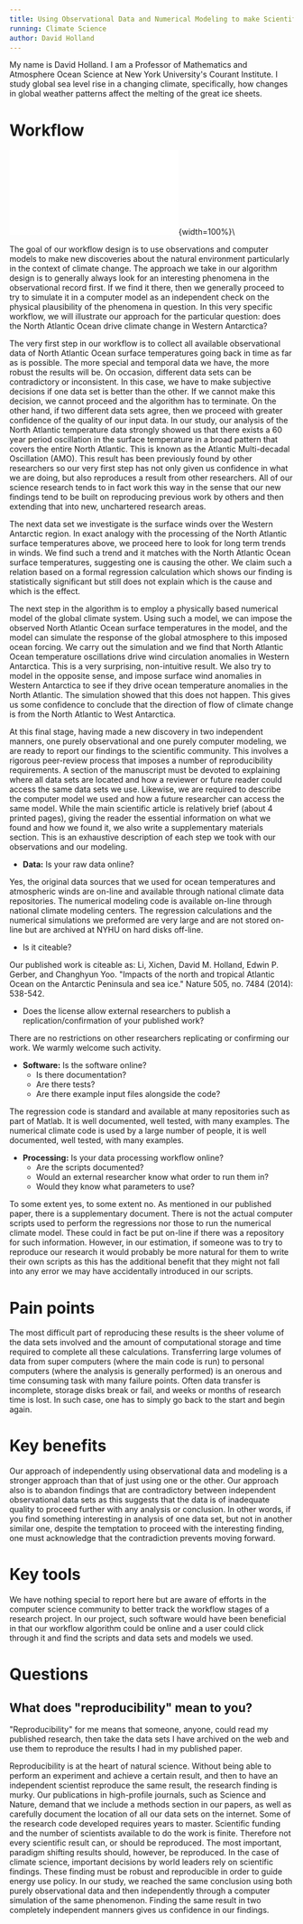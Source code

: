 ```yaml
---
title: Using Observational Data and Numerical Modeling to make Scientific Discoveries in Climate Science
running: Climate Science
author: David Holland
---
```


My name is David Holland.  I am a Professor of Mathematics and Atmosphere Ocean Science at New York University's Courant Institute.  I study global sea level rise in a changing climate, specifically, how changes in global weather patterns affect the melting of the great ice sheets.

# Workflow

![Diagram](dholland.pdf){width=100%}\

The goal of our workflow design is to use observations and computer models to make new discoveries about the natural environment particularly in the context of climate change.  The approach we take in our algorithm design is to generally always look for an interesting phenomena in the observational record first.  If we find it there, then we generally proceed to try to simulate it in a computer model as an independent check on the physical plausibility of the phenomena in question.  In this very specific workflow, we will illustrate our approach for the particular question: does the North Atlantic Ocean drive climate change in Western Antarctica?

The very first step in our workflow is to collect all available observational data of North Atlantic Ocean surface temperatures going back in time as far as is possible.  The more special and temporal data we have, the more robust the results will be.  On occasion, different data sets can be contradictory or inconsistent.  In this case, we have to make subjective decisions if one data set is better than the other.  If we cannot make this decision, we cannot proceed and the algorithm has to terminate.  On the other hand, if two different data sets agree, then we proceed with greater confidence of the quality of our input data.  In our study, our analysis of the North Atlantic temperature data strongly showed us that there exists a 60 year period oscillation in the surface temperature in a broad pattern that covers the entire North Atlantic.  This is known as the Atlantic Multi-decadal Oscillation (AMO).  This result has been previously found by other researchers so our very first step has not only given us confidence in what we are doing, but also reproduces a result from other researchers.  All of our science research tends to in fact work this way in the sense that our new findings tend to be built on reproducing previous work by others and then extending that into new, unchartered research areas.

The next data set we investigate is the surface winds over the Western Antarctic region.  In exact analogy with the processing of the North Atlantic surface temperatures above, we proceed here to look for long term trends in winds.  We find such a trend and it matches with the North Atlantic Ocean surface temperatures, suggesting one is causing the other.  We claim such a relation based on a formal regression calculation which shows our finding is statistically significant but still does not explain which is the cause and which is the effect.

The next step in the algorithm is to employ a physically based numerical model of the global climate system.  Using such a model, we can impose the observed North Atlantic Ocean surface temperatures in the model, and the model can simulate the response of the global atmosphere to this imposed ocean forcing.  We carry out the simulation and we find that North Atlantic Ocean temperature oscillations drive wind circulation anomalies in Western Antarctica.  This is a very surprising, non-intuitive result.  We also try to model in the opposite sense, and impose surface wind anomalies in Western Antarctica to see if they drive ocean temperature anomalies in the North Atlantic.  The simulation showed that this does not happen.  This gives us some confidence to conclude that the direction of flow of climate change is from the North Atlantic to West Antarctica.

At this final stage, having made a new discovery in two independent manners, one purely observational and one purely computer modeling, we are ready to report our findings to the scientific community.  This involves a rigorous peer-review process that imposes a number of reproducibility requirements.  A section of the manuscript must be devoted to explaining where all data sets are located and how a reviewer or future reader could access the same data sets we use.  Likewise, we are required to describe the computer model we used and how a future researcher can access the same model.  While the main scientific article is relatively brief (about 4 printed pages), giving the reader the essential information on what we found and how we found it, we also write a supplementary materials section.  This is an exhaustive description of each step we took with our observations and our modeling.


* **Data:** Is your raw data online?

Yes, the original data sources that we used for ocean temperatures and atmospheric winds are on-line and available through national climate data repositories.  The numerical modeling code is available on-line through national climate modeling centers.
The regression calculations and the numerical simulations we preformed are very large and are not stored on-line but are archived at NYHU on hard disks off-line.

   * Is it citeable?

Our published work is citeable as:
Li, Xichen, David M. Holland, Edwin P. Gerber, and Changhyun Yoo. "Impacts of the north and tropical Atlantic Ocean on the Antarctic Peninsula and sea ice." Nature 505, no. 7484 (2014): 538-542.

   * Does the license allow external researchers to publish a replication/confirmation of your published work?

There are no restrictions on other researchers replicating or confirming our work.  We warmly welcome such activity.

* **Software:** Is the software online?
   * Is there documentation?
   * Are there tests?
   * Are there example input files alongside the code?

The regression code is standard and available at many repositories such as part of Matlab.  It is well documented, well tested, with many examples.
The numerical climate code is used by a large number of people, it is well documented, well tested, with many examples.

* **Processing:** Is your data processing workflow online?
   * Are the scripts documented?
   * Would an external researcher know what order to run them in?
   * Would they know what parameters to use?

To some extent yes, to some extent no.  As mentioned in our published paper, there is a supplementary document.  There is not the actual computer scripts used to perform the regressions nor those to run the numerical climate model.  These could in fact be put on-line if there was a repository for such information.  However, in our estimation, if someone was to try to reproduce our research it would probably be more natural for them to write their own scripts as this has the additional benefit that they might not fall into any error we may have accidentally introduced in our scripts.

# Pain points

The most difficult part of reproducing these results is the sheer volume of the data sets involved and the amount of computational storage and time required to complete all these calculations.  Transferring large volumes of data from super computers (where the main code is run) to personal computers (where the analysis is generally performed) is an onerous and time consuming task with many failure points.  Often data transfer is incomplete, storage disks break or fail, and weeks or months of research time is lost.  In such case, one has to simply go back to the start and begin again.

# Key benefits

Our approach of independently using observational data and modeling is a stronger approach than that of just using one or the other.  Our approach also is to abandon findings that are contradictory between independent observational data sets as this suggests that the data is of inadequate quality to proceed further with any analysis or conclusion.  In other words, if you find something interesting in analysis of one data set, but not in another similar one, despite the temptation to proceed with the interesting finding, one must acknowledge that the contradiction prevents moving forward.

# Key tools

We have nothing special to report here but are aware of efforts in the computer science community to better track the workflow stages of a research project.  In our project, such software would have been beneficial in that our workflow algorithm could be online and a user could click through it and find the scripts and data sets and models we used.

# Questions

## What does "reproducibility" mean to you?

"Reproducibility" for me means that someone, anyone, could read my published research, then take the data  sets I have archived on the web and use them to reproduce the results I had in my published paper.

Reproducibility is at the heart of natural science.  Without being able to perform an experiment and achieve a certain result, and then to have an independent scientist reproduce the same result, the research finding is murky.  Our publications in high-profile journals, such as Science and Nature, demand that we include a methods section in our papers, as well as carefully document the location of all our data sets on the internet. Some of the research code developed requires years to master.  Scientific funding and the number of scientists available to do the work is finite.  Therefore not every scientific result can, or should be reproduced.  The most important, paradigm shifting results should, however, be reproduced.  In the case of climate science, important decisions by world leaders rely on scientific findings.  These finding must be robust and reproducible in order to guide energy use policy. In our study, we reached the same conclusion using both purely observational data and then independently through a computer simulation of the same phenomenon.  Finding the same result in two completely independent manners gives us confidence in our findings. 
